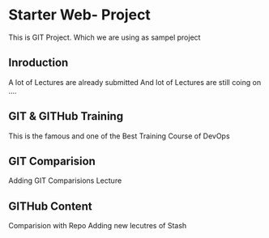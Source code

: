 # Starter Web- Project
This is GIT Project. Which we are using as sampel project

## Inroduction 
A lot of Lectures are already submitted
And lot of Lectures are still coing on ....

## GIT & GITHub Training
This is the famous and one of the Best Training Course of DevOps

## GIT Comparision 
Adding GIT Comparisions Lecture

## GITHub Content
Comparision with Repo
Adding new lecutres of Stash
